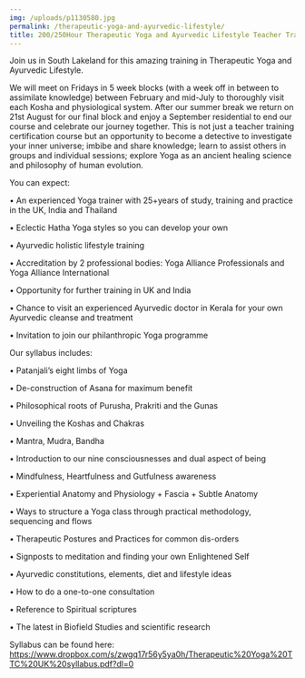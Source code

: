 ```yaml
---
img: /uploads/p1130580.jpg
permalink: /therapeutic-yoga-and-ayurvedic-lifestyle/
title: 200/250Hour Therapeutic Yoga and Ayurvedic Lifestyle Teacher Training
---
```

Join us in South Lakeland for this amazing training in Therapeutic Yoga and Ayurvedic Lifestyle. 

We will meet on Fridays in 5 week blocks (with a week off in between to assimilate knowledge) between February and mid-July to thoroughly visit each Kosha and physiological system. After our summer break we return on 21st August for our final block and enjoy a September residential to end our course and celebrate our journey together. This is not just a teacher training certification course but an opportunity to become a detective to investigate your inner universe; imbibe and share knowledge; learn to assist others in groups and individual sessions; explore Yoga as an ancient healing science and philosophy of human evolution.

You can expect:

•	An experienced Yoga trainer with 25+years of study, training and practice in the UK, India and Thailand

•	Eclectic Hatha Yoga styles so you can develop your own

•	Ayurvedic holistic lifestyle training 

•	Accreditation by 2 professional bodies: Yoga Alliance Professionals and Yoga Alliance International

•	Opportunity for further training in UK and India

•	Chance to visit an experienced Ayurvedic doctor in Kerala for your own Ayurvedic cleanse and treatment

•	Invitation to join our philanthropic Yoga programme

Our syllabus includes:

•	Patanjali’s eight limbs of Yoga

•	De-construction of Asana for maximum benefit

•	Philosophical roots of Purusha, Prakriti and the Gunas

•	Unveiling the Koshas and Chakras

•	Mantra, Mudra, Bandha

•	Introduction to our nine consciousnesses and dual aspect of being

•	Mindfulness, Heartfulness and Gutfulness awareness

•	Experiential Anatomy and Physiology + Fascia + Subtle Anatomy

•	Ways to structure a Yoga class through practical methodology, sequencing and flows

•	Therapeutic Postures and Practices for common dis-orders

•	Signposts to meditation and finding your own Enlightened Self

•	Ayurvedic constitutions, elements, diet and lifestyle ideas

•	How to do a one-to-one consultation

•	Reference to Spiritual scriptures

•	The latest in Biofield Studies and scientific research



Syllabus can be found here: <https://www.dropbox.com/s/zwgq17r56y5ya0h/Therapeutic%20Yoga%20TTC%20UK%20syllabus.pdf?dl=0>
